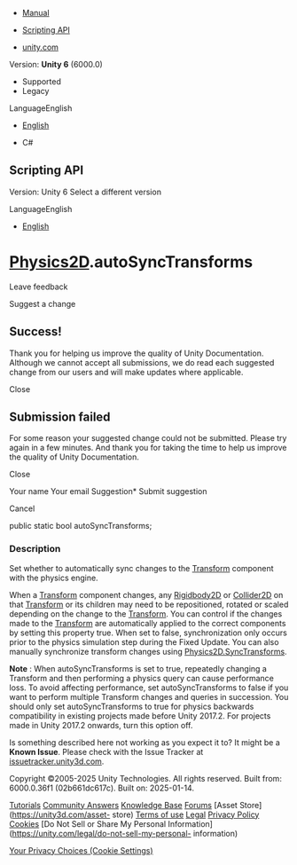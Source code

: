 [ ]()

  * [Manual](../Manual/index.html)
  * [Scripting API](../ScriptReference/index.html)

  * [unity.com](https://unity.com/)

Version: **Unity 6** (6000.0)

  * Supported
  * Legacy

LanguageEnglish

  * [English]()

  * C#

[ ](https://docs.unity3d.com)

## Scripting API

Version: Unity 6 Select a different version

LanguageEnglish

  * [English]()

#  [Physics2D](Physics2D.html).autoSyncTransforms

Leave feedback

Suggest a change

## Success!

Thank you for helping us improve the quality of Unity Documentation. Although
we cannot accept all submissions, we do read each suggested change from our
users and will make updates where applicable.

Close

## Submission failed

For some reason your suggested change could not be submitted. Please <a>try
again</a> in a few minutes. And thank you for taking the time to help us
improve the quality of Unity Documentation.

Close

Your name Your email Suggestion* Submit suggestion

Cancel

[ ]()

public static bool autoSyncTransforms;

### Description

Set whether to automatically sync changes to the [Transform](Transform.html)
component with the physics engine.

When a [Transform](Transform.html) component changes, any
[Rigidbody2D](Rigidbody2D.html) or [Collider2D](Collider2D.html) on that
[Transform](Transform.html) or its children may need to be repositioned,
rotated or scaled depending on the change to the [Transform](Transform.html).
You can control if the changes made to the [Transform](Transform.html) are
automatically applied to the correct components by setting this property true.
When set to false, synchronization only occurs prior to the physics simulation
step during the Fixed Update. You can also manually synchronize transform
changes using [Physics2D.SyncTransforms](Physics2D.SyncTransforms.html).  
  
**Note** : When autoSyncTransforms is set to true, repeatedly changing a
Transform and then performing a physics query can cause performance loss. To
avoid affecting performance, set autoSyncTransforms to false if you want to
perform multiple Transform changes and queries in succession. You should only
set autoSyncTransforms to true for physics backwards compatibility in existing
projects made before Unity 2017.2. For projects made in Unity 2017.2 onwards,
turn this option off.

Is something described here not working as you expect it to? It might be a
**Known Issue**. Please check with the Issue Tracker at
[issuetracker.unity3d.com](https://issuetracker.unity3d.com).

Copyright ©2005-2025 Unity Technologies. All rights reserved. Built from:
6000.0.36f1 (02b661dc617c). Built on: 2025-01-14.

[Tutorials](https://unity3d.com/learn) [Community
Answers](https://answers.unity3d.com) [Knowledge
Base](https://support.unity3d.com/hc/en-us)
[Forums](https://forum.unity3d.com) [Asset Store](https://unity3d.com/asset-
store) [Terms of use](https://docs.unity3d.com/Manual/TermsOfUse.html)
[Legal](https://unity.com/legal) [Privacy
Policy](https://unity.com/legal/privacy-policy)
[Cookies](https://unity.com/legal/cookie-policy) [Do Not Sell or Share My
Personal Information](https://unity.com/legal/do-not-sell-my-personal-
information)

[Your Privacy Choices (Cookie Settings)](javascript:void\(0\);)

